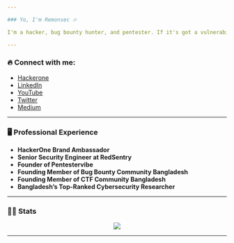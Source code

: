 ```yaml
---

### Yo, I'm Remonsec 🔥

I'm a hacker, bug bounty hunter, and pentester. If it's got a vulnerability, I'm probably looking for it. Catch me on the grind or getting my hands dirty with code.

---
```


### 🔥 Connect with me:
- [Hackerone](https://hackerone.com/remonsec)
- [LinkedIn](https://www.linkedin.com/in/remonsec/)
- [YouTube](https://youtube.com/remonsec)
- [Twitter](https://twitter.com/remonsec)
- [Medium](https://medium.com/@remonsec)

---

### 🖥️ **Professional Experience**

- **HackerOne Brand Ambassador**  
- **Senior Security Engineer at RedSentry**  
- **Founder of Pentestervibe**  
- **Founding Member of Bug Bounty Community Bangladesh**  
- **Founding Member of CTF Community Bangladesh**  
- **Bangladesh’s Top-Ranked Cybersecurity Researcher**

---

### 👨‍💻 Stats

<p align="center">
<a href="https://github.com/anuraghazra/github-readme-stats"> 
<img src="https://github-readme-stats.vercel.app/api?username=remonsec&&show_icons=true&theme=radical"/>
</a>
</p>

---
